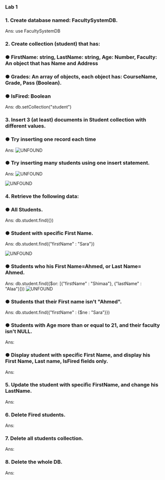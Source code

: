 ### Lab 1

### 1. Create database named: FacultySystemDB.

Ans: use FacultySystemDB

### 2. Create collection (student) that has:
### ● FirstName: string, LastName: string, Age: Number, Faculty: An object that	has Name and Address
### ● Grades: An array of objects, each object has: CourseName, Grade, Pass (Boolean).
### ● IsFired: Boolean

Ans: db.setCollection("student")

### 3. Insert 3 (at least) documents in Student collection with different values.
### ● Try inserting one record each time

Ans: ![UNFOUND](https://github.com/sara-aref/MongoDB/assets/147546807/6d086ba3-19dd-4f8f-85d4-204664f2ba1d)


### ● Try inserting many students using one insert statement.

Ans: ![UNFOUND](https://github.com/sara-aref/MongoDB/assets/147546807/ecb186ba-bd75-4648-9b05-079ac3461106)

![UNFOUND](https://github.com/sara-aref/MongoDB/assets/147546807/0f10a043-5e20-4e96-beb5-fa1cf1e5af5c)

### 4. Retrieve the following data:
### ● All Students.

Ans: db.student.find({})

### ● Student with specific First Name.

Ans: db.student.find({"firstName" : "Sara"})

![UNFOUND](https://github.com/sara-aref/MongoDB/assets/147546807/fdb0239a-0717-473c-90e8-60f711a125ac)

### ● Students who his First Name=Ahmed, or Last Name= Ahmed.

Ans: db.student.find({$or: [{"firstName" : "Shimaa"}, {"lastName" : "Alaa"}]})
![UNFOUND](https://github.com/sara-aref/MongoDB/assets/147546807/8ab92a07-3717-4c4e-a46d-489d704943bf)

### ● Students that their First name isn't "Ahmed".

Ans: db.student.find({"firstName" : {$ne : "Sara"}})

### ● Students with Age more than or equal to 21, and their faculty isn't NULL.

Ans: 

### ● Display student with specific First Name, and display his First Name, Last name, IsFired fields only.

Ans:

### 5. Update the student with specific FirstName, and change his LastName.

Ans:

### 6. Delete Fired students.

Ans:

### 7. Delete all students collection.

Ans:

### 8. Delete the whole DB.

Ans:
